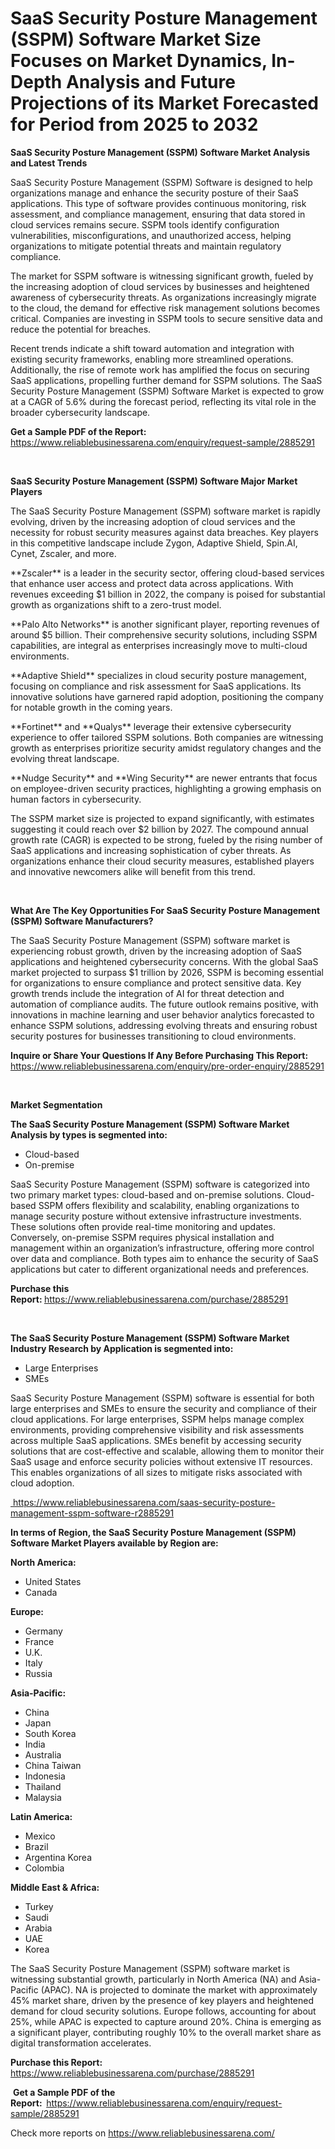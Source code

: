 <p><h1>SaaS Security Posture Management (SSPM) Software Market Size Focuses on Market Dynamics, In-Depth Analysis and Future Projections of its Market Forecasted for Period from 2025 to 2032</h1></p><p><strong>SaaS Security Posture Management (SSPM) Software Market Analysis and Latest Trends</strong></p>
<p><p>SaaS Security Posture Management (SSPM) Software is designed to help organizations manage and enhance the security posture of their SaaS applications. This type of software provides continuous monitoring, risk assessment, and compliance management, ensuring that data stored in cloud services remains secure. SSPM tools identify configuration vulnerabilities, misconfigurations, and unauthorized access, helping organizations to mitigate potential threats and maintain regulatory compliance.</p><p>The market for SSPM software is witnessing significant growth, fueled by the increasing adoption of cloud services by businesses and heightened awareness of cybersecurity threats. As organizations increasingly migrate to the cloud, the demand for effective risk management solutions becomes critical. Companies are investing in SSPM tools to secure sensitive data and reduce the potential for breaches.</p><p>Recent trends indicate a shift toward automation and integration with existing security frameworks, enabling more streamlined operations. Additionally, the rise of remote work has amplified the focus on securing SaaS applications, propelling further demand for SSPM solutions. The SaaS Security Posture Management (SSPM) Software Market is expected to grow at a CAGR of 5.6% during the forecast period, reflecting its vital role in the broader cybersecurity landscape.</p></p>
<p><strong>Get a Sample PDF of the Report:&nbsp;</strong> <a href="https://www.reliablebusinessarena.com/enquiry/request-sample/2885291?utm_campaign=2889&utm_medium=2&utm_source=Github&utm_content=ia&utm_term=13032025&utm_id=saas-security-posture-management-sspm-software">https://www.reliablebusinessarena.com/enquiry/request-sample/2885291</a></p>
<p>&nbsp;</p>
<p><strong>SaaS Security Posture Management (SSPM) Software Major Market Players</strong></p>
<p><p>The SaaS Security Posture Management (SSPM) software market is rapidly evolving, driven by the increasing adoption of cloud services and the necessity for robust security measures against data breaches. Key players in this competitive landscape include Zygon, Adaptive Shield, Spin.AI, Cynet, Zscaler, and more.</p><p>**Zscaler** is a leader in the security sector, offering cloud-based services that enhance user access and protect data across applications. With revenues exceeding $1 billion in 2022, the company is poised for substantial growth as organizations shift to a zero-trust model.</p><p>**Palo Alto Networks** is another significant player, reporting revenues of around $5 billion. Their comprehensive security solutions, including SSPM capabilities, are integral as enterprises increasingly move to multi-cloud environments.</p><p>**Adaptive Shield** specializes in cloud security posture management, focusing on compliance and risk assessment for SaaS applications. Its innovative solutions have garnered rapid adoption, positioning the company for notable growth in the coming years.</p><p>**Fortinet** and **Qualys** leverage their extensive cybersecurity experience to offer tailored SSPM solutions. Both companies are witnessing growth as enterprises prioritize security amidst regulatory changes and the evolving threat landscape.</p><p>**Nudge Security** and **Wing Security** are newer entrants that focus on employee-driven security practices, highlighting a growing emphasis on human factors in cybersecurity.</p><p>The SSPM market size is projected to expand significantly, with estimates suggesting it could reach over $2 billion by 2027. The compound annual growth rate (CAGR) is expected to be strong, fueled by the rising number of SaaS applications and increasing sophistication of cyber threats. As organizations enhance their cloud security measures, established players and innovative newcomers alike will benefit from this trend.</p></p>
<p>&nbsp;</p>
<p><strong>What Are The Key Opportunities For SaaS Security Posture Management (SSPM) Software Manufacturers?</strong></p>
<p><p>The SaaS Security Posture Management (SSPM) software market is experiencing robust growth, driven by the increasing adoption of SaaS applications and heightened cybersecurity concerns. With the global SaaS market projected to surpass $1 trillion by 2026, SSPM is becoming essential for organizations to ensure compliance and protect sensitive data. Key growth trends include the integration of AI for threat detection and automation of compliance audits. The future outlook remains positive, with innovations in machine learning and user behavior analytics forecasted to enhance SSPM solutions, addressing evolving threats and ensuring robust security postures for businesses transitioning to cloud environments.</p></p>
<p><strong>Inquire or Share Your Questions If Any Before Purchasing This Report:</strong> <a href="https://www.reliablebusinessarena.com/enquiry/pre-order-enquiry/2885291?utm_campaign=2889&utm_medium=2&utm_source=Github&utm_content=ia&utm_term=13032025&utm_id=saas-security-posture-management-sspm-software">https://www.reliablebusinessarena.com/enquiry/pre-order-enquiry/2885291</a></p>
<p>&nbsp;</p>
<p><strong>Market Segmentation</strong></p>
<p><strong>The SaaS Security Posture Management (SSPM) Software Market Analysis by types is segmented into:</strong></p>
<p><ul><li>Cloud-based</li><li>On-premise</li></ul></p>
<p><p>SaaS Security Posture Management (SSPM) software is categorized into two primary market types: cloud-based and on-premise solutions. Cloud-based SSPM offers flexibility and scalability, enabling organizations to manage security posture without extensive infrastructure investments. These solutions often provide real-time monitoring and updates. Conversely, on-premise SSPM requires physical installation and management within an organization’s infrastructure, offering more control over data and compliance. Both types aim to enhance the security of SaaS applications but cater to different organizational needs and preferences.</p></p>
<p><strong>Purchase this Report:&nbsp;</strong><a href="https://www.reliablebusinessarena.com/purchase/2885291?utm_campaign=2889&utm_medium=2&utm_source=Github&utm_content=ia&utm_term=13032025&utm_id=saas-security-posture-management-sspm-software">https://www.reliablebusinessarena.com/purchase/2885291</a></p>
<p>&nbsp;</p>
<p><strong>The SaaS Security Posture Management (SSPM) Software Market Industry Research by Application is segmented into:</strong></p>
<p><ul><li>Large Enterprises</li><li>SMEs</li></ul></p>
<p><p>SaaS Security Posture Management (SSPM) software is essential for both large enterprises and SMEs to ensure the security and compliance of their cloud applications. For large enterprises, SSPM helps manage complex environments, providing comprehensive visibility and risk assessments across multiple SaaS applications. SMEs benefit by accessing security solutions that are cost-effective and scalable, allowing them to monitor their SaaS usage and enforce security policies without extensive IT resources. This enables organizations of all sizes to mitigate risks associated with cloud adoption.</p></p>
<p><a href="https://www.reliablebusinessarena.com/saas-security-posture-management-sspm-software-r2885291?utm_campaign=2889&utm_medium=2&utm_source=Github&utm_content=ia&utm_term=13032025&utm_id=saas-security-posture-management-sspm-software">&nbsp;https://www.reliablebusinessarena.com/saas-security-posture-management-sspm-software-r2885291</a></p>
<p><strong>In terms of Region, the SaaS Security Posture Management (SSPM) Software Market Players available by Region are:</strong></p>
<p>
    <p> <strong> North America: </strong>
        <ul>
            <li>United States</li>
            <li>Canada</li>
        </ul>
        </p> 
    <p> <strong> Europe: </strong>
        <ul>
            <li>Germany</li>
            <li>France</li>
            <li>U.K.</li>
            <li>Italy</li>
            <li>Russia</li>
        </ul>
        </p> 
    <p> <strong> Asia-Pacific: </strong>
        <ul>
            <li>China</li>
            <li>Japan</li>
            <li>South Korea</li>
            <li>India</li>
            <li>Australia</li>
            <li>China Taiwan</li>
            <li>Indonesia</li>
            <li>Thailand</li>
            <li>Malaysia</li>
        </ul>
        </p> 
    <p> <strong> Latin America: </strong>
        <ul>
            <li>Mexico</li>
            <li>Brazil</li>
            <li>Argentina Korea</li>
            <li>Colombia</li>
        </ul>
        </p> 
    <p> <strong> Middle East & Africa: </strong>
        <ul>
            <li>Turkey</li>
            <li>Saudi</li>
            <li>Arabia</li>
            <li>UAE</li>
            <li>Korea</li>
        </ul>
    </p>
    </p>
<p><p>The SaaS Security Posture Management (SSPM) software market is witnessing substantial growth, particularly in North America (NA) and Asia-Pacific (APAC). NA is projected to dominate the market with approximately 45% market share, driven by the presence of key players and heightened demand for cloud security solutions. Europe follows, accounting for about 25%, while APAC is expected to capture around 20%. China is emerging as a significant player, contributing roughly 10% to the overall market share as digital transformation accelerates.</p></p>
<p><strong>Purchase this Report: </strong><a href="https://www.reliablebusinessarena.com/purchase/2885291?utm_campaign=2889&utm_medium=2&utm_source=Github&utm_content=ia&utm_term=13032025&utm_id=saas-security-posture-management-sspm-software">https://www.reliablebusinessarena.com/purchase/2885291</a></p>
<p>&nbsp;<strong>Get a Sample PDF of the Report:&nbsp;&nbsp;</strong><a href="https://www.reliablebusinessarena.com/enquiry/request-sample/2885291?utm_campaign=2889&utm_medium=2&utm_source=Github&utm_content=ia&utm_term=13032025&utm_id=saas-security-posture-management-sspm-software">https://www.reliablebusinessarena.com/enquiry/request-sample/2885291</a></p>
<p><strong></strong></p>
<p>Check more reports on <a href="https://www.reliablebusinessarena.com/?utm_campaign=2889&utm_medium=2&utm_source=Github&utm_content=ia&utm_term=13032025&utm_id=saas-security-posture-management-sspm-software">https://www.reliablebusinessarena.com/</a></p>